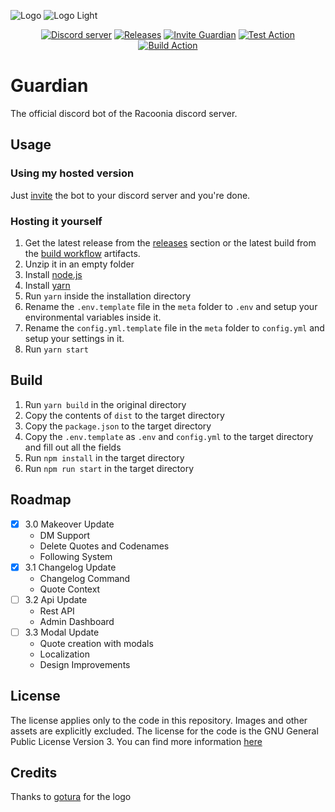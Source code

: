 ![Logo](./data/images/logo-wide.jpg#gh-dark-mode-only)
![Logo Light](./data/images/logo-wide-light.jpg#gh-light-mode-only)

<div align="center">
  <p>
    <a href="https://discord.gg/9Y8BE2A6cj"><img src="https://img.shields.io/discord/651800564966883328?label=Chat&logo=discord&logoColor=white" alt="Discord server"/></a>
    <a href="https://github.com/Racooder/guardian-bot/releases"><img src="https://img.shields.io/github/v/release/Racooder/guardian-bot?label=Release" alt="Releases"/></a>
    <a href="https://discord.com/api/oauth2/authorize?client_id=821713905692573708&permissions=2048&scope=applications.commands%20bot"><img src="https://img.shields.io/badge/Invite-Guardian-blue" alt="Invite Guardian"/></a>
    <a href="https://github.com/Racooder/guardian-bot/actions/workflows/test.yml"><img src="https://github.com/racooder/guardian-bot/actions/workflows/test.yml/badge.svg" alt="Test Action"></a>
    <a href="https://github.com/Racooder/guardian-bot/actions/workflows/build.yml"><img src="https://github.com/racooder/guardian-bot/actions/workflows/build.yml/badge.svg" alt="Build Action"></a>
</div>

# Guardian

The official discord bot of the Racoonia discord server.

## Usage

### Using my hosted version

Just [invite](https://discord.com/api/oauth2/authorize?client_id=821713905692573708&permissions=2048&scope=applications.commands%20bot) the bot to your discord server and you're done.

### Hosting it yourself

1. Get the latest release from the [releases](https://github.com/Racooder/guardian-bot/releases) section or the latest build from the [build workflow](https://github.com/Racooder/guardian-bot/actions/workflows/build.yml) artifacts.
2. Unzip it in an empty folder
3. Install [node.js](https://nodejs.org/en/download)
4. Install [yarn](https://classic.yarnpkg.com/lang/en/docs/install)
5. Run `yarn` inside the installation directory
6. Rename the `.env.template` file in the `meta` folder to `.env` and setup your environmental variables inside it.
6. Rename the `config.yml.template` file in the `meta` folder to `config.yml` and setup your settings in it.
8. Run `yarn start`

## Build

1. Run `yarn build` in the original directory
2. Copy the contents of `dist` to the target directory
3. Copy the `package.json` to the target directory
4. Copy the `.env.template` as `.env` and `config.yml` to the target directory and fill out all the fields
5. Run `npm install` in the target directory
6. Run `npm run start` in the target directory

## Roadmap

* [x] 3.0 Makeover Update
  * DM Support
  * Delete Quotes and Codenames
  * Following System
* [x] 3.1 Changelog Update
  * Changelog Command
  * Quote Context
* [ ] 3.2 Api Update
  * Rest API
  * Admin Dashboard
* [ ] 3.3 Modal Update
  * Quote creation with modals
  * Localization
  * Design Improvements

## License

The license applies only to the code in this repository.
Images and other assets are explicitly excluded.
The license for the code is the GNU General Public License Version 3.
You can find more information [here](./LICENSE)

## Credits

Thanks to [gotura](https://github.com/gotura) for the logo
